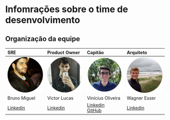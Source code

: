 # Infomrações sobre o time de desenvolvimento

## Organização da equipe
|SRE|Product Owner|Capitão|Arquiteto|
| :--- | :--- | :--- | :--- |
|![bruno](https://github.com/academiadev-jlle/wiki/blob/master/.gitbook/assets/bumblebee-bruno-sre.png)|![victor](https://github.com/academiadev-jlle/wiki/blob/master/.gitbook/assets/bumblebee-victor-po.png)|![vinicius](https://github.com/academiadev-jlle/wiki/blob/master/.gitbook/assets/vinicius.png)|![wagner](https://github.com/academiadev-jlle/wiki/blob/master/.gitbook/assets/bumblebee-wagner-arquiteto.png)|
|Bruno Miguel|Victor Lucas|Vinícius Oliveira|Wagner Esser|
|[Linkedin]() |[Linkedin]() |[Linkedin](https://www.linkedin.com/in/vinicius-o-bsi/) <br/>[GitHub](https://github.com/viniciusbsi) |[Linkedin]()|
